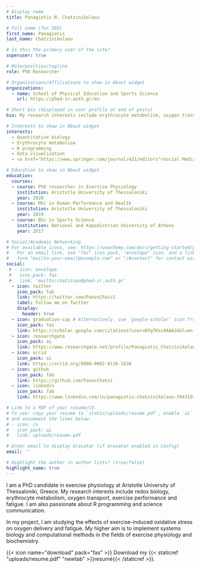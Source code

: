 ```yaml
---
# Display name
title: Panagiotis N. Chatzinikolaou

# Full name (for SEO)
first_name: Panagiotis
last_name: Chatzinikolaou

# Is this the primary user of the site?
superuser: true

# Role/position/tagline
role: PhD Researcher

# Organizations/Affiliations to show in About widget
organizations:
  - name: School of Physical Education and Sports Science
    url: https://phed-sr.auth.gr/en

# Short bio (displayed in user profile at end of posts)
bio: My research interests include erythrocyte metabolism, oxygen transport and R programming.

# Interests to show in About widget
interests:
  - Quantitative biology
  - Erythrocyte metabolism
  - R programming
  - Data visualization
  - <a href="https://www.springer.com/journal/421/editors">Social Media Ambassador of the European Journal of Applied Physiology (Springer - Nature)</a>

# Education to show in About widget
education:
  courses:
  - course: PhD researcher in Exercise Physiology
    institution: Aristotle University of Thessaloniki
    year: 2020
  - course: MSc in Human Performance and Health
    institution: Aristotle University of Thessaloniki
    year: 2019
  - course: BSc in Sports Science
    institution: National and Kapodistrian University of Athens
    year: 2017

# Social/Academic Networking
# For available icons, see: https://wowchemy.com/docs/getting-started/page-builder/#icons
#   For an email link, use "fas" icon pack, "envelope" icon, and a link in the
#   form "mailto:your-email@example.com" or "/#contact" for contact widget.
social:
 # - icon: envelope
 #   icon_pack: fas
 #   link: 'mailto:chatzinpn@phed-sr.auth.gr'
  - icon: twitter
    icon_pack: fab
    link: https://twitter.com/PanosChatz1
    label: Follow me on Twitter
    display:
      header: true
  - icon: graduation-cap # Alternatively, use `google-scholar` icon from `ai` icon pack
    icon_pack: fas
    link: https://scholar.google.com/citations?user=N7g7KxcAAAAJ&hl=en
  - icon: researchgate
    icon_pack: ai
    link: https://www.researchgate.net/profile/Panagiotis_Chatzinikolaou4
  - icon: orcid
    icon_pack: ai
    link: https://orcid.org/0000-0002-8136-1638
  - icon: github
    icon_pack: fab
    link: https://github.com/PanosChatzi
  - icon: linkedin
    icon_pack: fab
    link: https://www.linkedin.com/in/panagiotis-chatzinikolaou-594319168/

# Link to a PDF of your resume/CV.
# To use: copy your resume to `static/uploads/resume.pdf`, enable `ai` icons in `params.yaml`,
# and uncomment the lines below.
# - icon: cv
#   icon_pack: ai
#   link: uploads/resume.pdf

# Enter email to display Gravatar (if Gravatar enabled in Config)
email: ''

# Highlight the author in author lists? (true/false)
highlight_name: true
---
```


I am a PhD candidate in exercise physiology at Aristotle University of Thessaloniki, Greece. My research interests include redox biology, erythrocyte metabolism, oxygen transport, exercise performance and fatigue. I am also passionate about R programming and science communication.

In my project, I am studying the effects of exercise-induced oxidative stress on oxygen delivery and fatigue. My higher aim is to implement systems biology and computational methods in the fields of exercise physiology and biochemistry.

{{< icon name="download" pack="fas" >}} Download my {{< staticref "uploads/resume.pdf" "newtab" >}}resumé{{< /staticref >}}.
